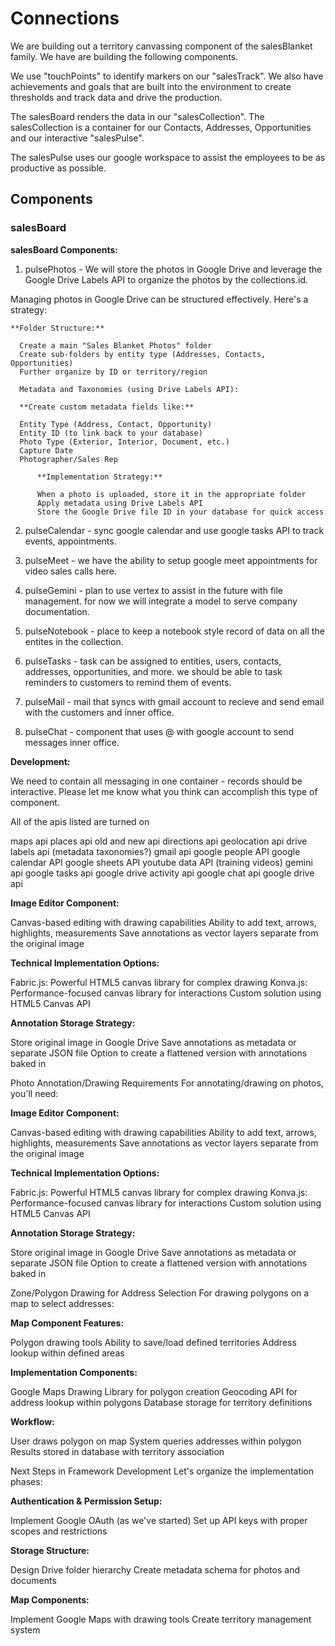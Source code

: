 # Connections

We are building out a territory canvassing component of the salesBlanket family.  We have are building the following components.

We use "touchPoints" to identify markers on our "salesTrack".  We also have achievements and goals that are built into the environment to create thresholds and track data and drive the production.

The salesBoard renders the data in our "salesCollection".  The salesCollection is a container for our Contacts, Addresses, Opportunities and our interactive "salesPulse".  

The salesPulse uses our google workspace to assist the employees to be as productive as possible.

## Components

### salesBoard

**salesBoard Components:**

1. pulsePhotos - We will store the photos in Google Drive and leverage the Google Drive Labels API to organize the photos by the collections.id.  

  Managing photos in Google Drive can be structured effectively. Here's a strategy:

    **Folder Structure:**

      Create a main "Sales Blanket Photos" folder
      Create sub-folders by entity type (Addresses, Contacts, Opportunities)
      Further organize by ID or territory/region

      Metadata and Taxonomies (using Drive Labels API):

      **Create custom metadata fields like:**

      Entity Type (Address, Contact, Opportunity)
      Entity ID (to link back to your database)
      Photo Type (Exterior, Interior, Document, etc.)
      Capture Date
      Photographer/Sales Rep

          **Implementation Strategy:**

          When a photo is uploaded, store it in the appropriate folder
          Apply metadata using Drive Labels API
          Store the Google Drive file ID in your database for quick access

2. pulseCalendar - sync google calendar and use google tasks API to track events, appointments.  

3. pulseMeet - we have the ability to setup google meet appointments for video sales calls here.

4. pulseGemini - plan to use vertex to assist in the future with file management.  for now we will integrate a model to serve company documentation.

5. pulseNotebook - place to keep a notebook style record of data on all the entites in the collection.  

6. pulseTasks - task can be assigned to entities, users, contacts, addresses, opportunities, and more.  we should be able to task reminders to customers to remind them of events. 

7. pulseMail - mail that syncs with gmail account to recieve and send email with the customers and inner office.  

8. pulseChat - component that uses @ with google account to send messages inner office.  

**Development:**

We need to contain all messaging in one container - records should be interactive.  Please let me know what you think can accomplish this type of component.

All of the apis listed are turned on

maps api
places api old and new api
directions api
geolocation api
drive labels api (metadata taxonomies?)
gmail api
google people API
google calendar API
google sheets API
youtube data API (training videos)
gemini api 
google tasks api
google drive activity api
google chat api
google drive api

**Image Editor Component:**

Canvas-based editing with drawing capabilities
Ability to add text, arrows, highlights, measurements
Save annotations as vector layers separate from the original image

**Technical Implementation Options:**

Fabric.js: Powerful HTML5 canvas library for complex drawing
Konva.js: Performance-focused canvas library for interactions
Custom solution using HTML5 Canvas API

**Annotation Storage Strategy:**

Store original image in Google Drive
Save annotations as metadata or separate JSON file
Option to create a flattened version with annotations baked in

Photo Annotation/Drawing Requirements
For annotating/drawing on photos, you'll need:

**Image Editor Component:**

Canvas-based editing with drawing capabilities
Ability to add text, arrows, highlights, measurements
Save annotations as vector layers separate from the original image

**Technical Implementation Options:**

Fabric.js: Powerful HTML5 canvas library for complex drawing
Konva.js: Performance-focused canvas library for interactions
Custom solution using HTML5 Canvas API

**Annotation Storage Strategy:**

Store original image in Google Drive
Save annotations as metadata or separate JSON file
Option to create a flattened version with annotations baked in

Zone/Polygon Drawing for Address Selection
For drawing polygons on a map to select addresses:

**Map Component Features:**

Polygon drawing tools
Ability to save/load defined territories
Address lookup within defined areas

**Implementation Components:**

Google Maps Drawing Library for polygon creation
Geocoding API for address lookup within polygons
Database storage for territory definitions

**Workflow:**

User draws polygon on map
System queries addresses within polygon
Results stored in database with territory association

Next Steps in Framework Development
Let's organize the implementation phases:

**Authentication & Permission Setup:**

Implement Google OAuth (as we've started)
Set up API keys with proper scopes and restrictions

**Storage Structure:**

Design Drive folder hierarchy
Create metadata schema for photos and documents

**Map Components:**

Implement Google Maps with drawing tools
Create territory management system
